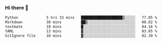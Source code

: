 ### Hi there 👋

<!--START_SECTION:waka-->

```txt
Python             5 hrs 33 mins   ███████████████████▒░░░░░   77.05 %
Markdown           38 mins         ██▒░░░░░░░░░░░░░░░░░░░░░░   08.82 %
textmate           18 mins         █░░░░░░░░░░░░░░░░░░░░░░░░   04.16 %
YAML               13 mins         ▓░░░░░░░░░░░░░░░░░░░░░░░░   03.05 %
GitIgnore file     10 mins         ▓░░░░░░░░░░░░░░░░░░░░░░░░   02.39 %
```

<!--END_SECTION:waka-->

<!--
**Jonas-VanHaeken/Jonas-VanHaeken** is a ✨ _special_ ✨ repository because its `README.md` (this file) appears on your GitHub profile.

Here are some ideas to get you started:

- 🔭 I’m currently working on ...
- 🌱 I’m currently learning ...
- 👯 I’m looking to collaborate on ...
- 🤔 I’m looking for help with ...
- 💬 Ask me about ...
- 📫 How to reach me: ...
- 😄 Pronouns: ...
- ⚡ Fun fact: ...
-->
